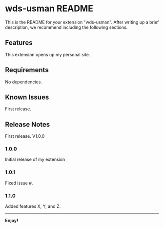 # wds-usman README

This is the README for your extension "wds-usman". After writing up a brief description, we recommend including the following sections.

## Features

This extension opens up my personal site.

## Requirements

No dependencies.
## Known Issues

First release.

## Release Notes

First release. V1.0.0

### 1.0.0

Initial release of my extension

### 1.0.1

Fixed issue #.

### 1.1.0

Added features X, Y, and Z.

---

**Enjoy!**
